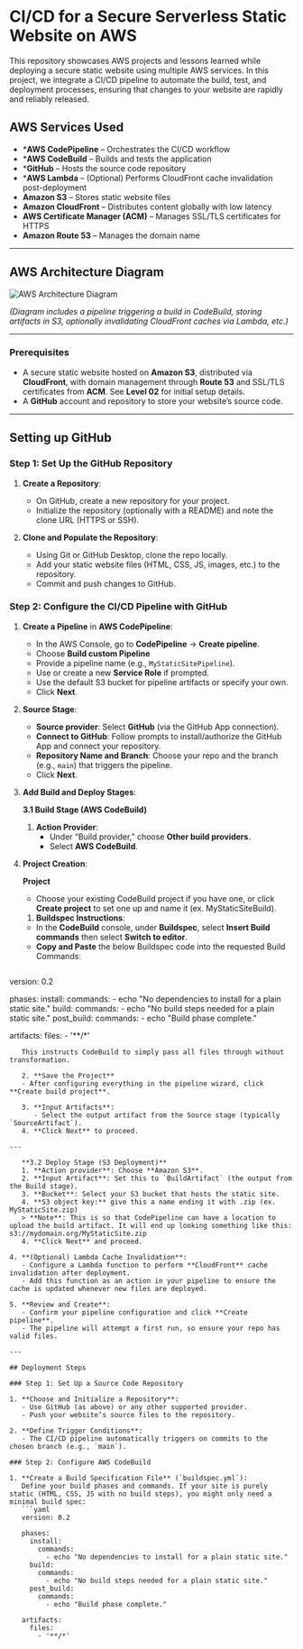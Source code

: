 # CI/CD for a Secure Serverless Static Website on AWS

This repository showcases AWS projects and lessons learned while deploying a secure static website using multiple AWS services. In this project, we integrate a CI/CD pipeline to automate the build, test, and deployment processes, ensuring that changes to your website are rapidly and reliably released.

## AWS Services Used

- ***AWS CodePipeline** – Orchestrates the CI/CD workflow  
- ***AWS CodeBuild** – Builds and tests the application  
- ***GitHub** – Hosts the source code repository  
- ***AWS Lambda** – (Optional) Performs CloudFront cache invalidation post-deployment  
- **Amazon S3** – Stores static website files  
- **Amazon CloudFront** – Distributes content globally with low latency  
- **AWS Certificate Manager (ACM)** – Manages SSL/TLS certificates for HTTPS  
- **Amazon Route 53** – Manages the domain name  

---

## AWS Architecture Diagram

![AWS Architecture Diagram](Resources/Images/AWS_CICD_Architecture_Diagram.png)

*(Diagram includes a pipeline triggering a build in CodeBuild, storing artifacts in S3, optionally invalidating CloudFront caches via Lambda, etc.)*

---

### Prerequisites

- A secure static website hosted on **Amazon S3**, distributed via **CloudFront**, with domain management through **Route 53** and SSL/TLS certificates from **ACM**. See **Level 02** for initial setup details.
- A **GitHub** account and repository to store your website’s source code.

---

## Setting up GitHub

### Step 1: Set Up the GitHub Repository

1. **Create a Repository**:  
   - On GitHub, create a new repository for your project.  
   - Initialize the repository (optionally with a README) and note the clone URL (HTTPS or SSH).

2. **Clone and Populate the Repository**:  
   - Using Git or GitHub Desktop, clone the repo locally.
   - Add your static website files (HTML, CSS, JS, images, etc.) to the repository.
   - Commit and push changes to GitHub.

### Step 2: Configure the CI/CD Pipeline with GitHub

1. **Create a Pipeline** in **AWS CodePipeline**:
   - In the AWS Console, go to **CodePipeline** → **Create pipeline**.
   - Choose **Build custom Pipeline**
   - Provide a pipeline name (e.g., `MyStaticSitePipeline`).
   - Use or create a new **Service Role** if prompted.
   - Use the default S3 bucket for pipeline artifacts or specify your own.
   - Click **Next**.

2. **Source Stage**:
   - **Source provider**: Select **GitHub** (via the GitHub App connection).
   - **Connect to GitHub**: Follow prompts to install/authorize the GitHub App and connect your repository.
   - **Repository Name and Branch**: Choose your repo and the branch (e.g., `main`) that triggers the pipeline.
   - Click **Next**.

3. **Add Build and Deploy Stages**:

   **3.1 Build Stage (AWS CodeBuild)**  
   1. **Action Provider**:  
      - Under “Build provider,” choose **Other build providers**.  
      - Select **AWS CodeBuild**.

4. **Project Creation**:

   **Project**
      - Choose your existing CodeBuild project if you have one, or click **Create project** to set one up and name it (ex. MyStaticSiteBuild).  
   1. **Buildspec Instructions**: 
     - In the **CodeBuild** console, under **Buildspec**, select **Insert Build commands** then select **Switch to editor**.  
     - **Copy and Paste** the below Buildspec code into the requested Build Commands:
     ```yaml
version: 0.2

phases:
  install:
    commands:
      - echo "No dependencies to install for a plain static site."
  build:
    commands:
      - echo "No build steps needed for a plain static site."
  post_build:
    commands:
      - echo "Build phase complete."

artifacts:
  files:
    - '**/*'
```
   This instructs CodeBuild to simply pass all files through without transformation.

   2. **Save the Project**  
   - After configuring everything in the pipeline wizard, click **Create build project**. 
      
   3. **Input Artifacts**:  
      - Select the output artifact from the Source stage (typically `SourceArtifact`).  
   4. **Click Next** to proceed.

---

   **3.2 Deploy Stage (S3 Deployment)**   
   1. **Action provider**: Choose **Amazon S3**.  
   2. **Input Artifact**: Set this to `BuildArtifact` (the output from the Build stage).  
   3. **Bucket**: Select your S3 bucket that hosts the static site. 
   4. **S3 object key:** give this a name ending it with .zip (ex. MyStaticSite.zip) 
   > **Note**: This is so that CodePipeline can have a location to upload the build artifact. It will end up looking something like this: s3://mydomain.org/MyStaticSite.zip
   4. **Click Next** and proceed.

4. **(Optional) Lambda Cache Invalidation**:
   - Configure a Lambda function to perform **CloudFront** cache invalidation after deployment.
   - Add this function as an action in your pipeline to ensure the cache is updated whenever new files are deployed.

5. **Review and Create**:
   - Confirm your pipeline configuration and click **Create pipeline**.
   - The pipeline will attempt a first run, so ensure your repo has valid files.

---

## Deployment Steps

### Step 1: Set Up a Source Code Repository

1. **Choose and Initialize a Repository**:  
   - Use GitHub (as above) or any other supported provider.  
   - Push your website’s source files to the repository.

2. **Define Trigger Conditions**:  
   - The CI/CD pipeline automatically triggers on commits to the chosen branch (e.g., `main`).

### Step 2: Configure AWS CodeBuild

1. **Create a Build Specification File** (`buildspec.yml`):  
   Define your build phases and commands. If your site is purely static (HTML, CSS, JS with no build steps), you might only need a minimal build spec:
   ```yaml
   version: 0.2

   phases:
     install:
       commands:
         - echo "No dependencies to install for a plain static site."
     build:
       commands:
         - echo "No build steps needed for a plain static site."
     post_build:
       commands:
         - echo "Build phase complete."
   
   artifacts:
     files:
       - '**/*'
